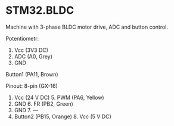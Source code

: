 # STM32.BLDC
 Machine with 3-phase BLDC motor drive, ADC and button control.
 
 Potentiometr:
 1. Vcc (3V3 DC)
 2. ADC (A0, Grey)
 3. GND
 
 Button1 (PA11, Brown)
 
 Pinout: 8-pin (GX-16)
 1. Vcc (24 V DC)				          5. PWM (PA6, Yellow)
 2. GND							                 6. FR (PB2, Green)
 3. GND							                 7. —
 4. Button2 (PB15, Orange)		   8. Vcc (5 V DC)
